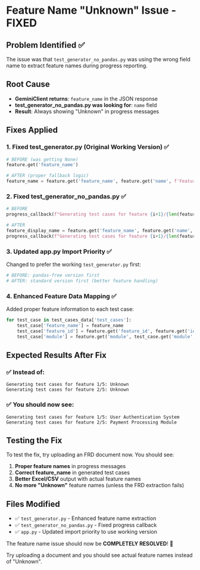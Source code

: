 # Feature Name "Unknown" Issue - FIXED

## Problem Identified ✅
The issue was that `test_generator_no_pandas.py` was using the wrong field name to extract feature names during progress reporting.

## Root Cause
- **GeminiClient returns**: `feature_name` in the JSON response
- **test_generator_no_pandas.py was looking for**: `name` field 
- **Result**: Always showing "Unknown" in progress messages

## Fixes Applied

### 1. Fixed test_generator.py (Original Working Version) ✅
```python
# BEFORE (was getting None)
feature.get('feature_name')

# AFTER (proper fallback logic)
feature_name = feature.get('feature_name', feature.get('name', f'Feature_{idx}'))
```

### 2. Fixed test_generator_no_pandas.py ✅
```python
# BEFORE
progress_callback(f"Generating test cases for feature {i+1}/{len(features)}: {feature.get('name', 'Unknown')}")

# AFTER  
feature_display_name = feature.get('feature_name', feature.get('name', f'Feature_{i+1}'))
progress_callback(f"Generating test cases for feature {i+1}/{len(features)}: {feature_display_name}")
```

### 3. Updated app.py Import Priority ✅
Changed to prefer the working `test_generator.py` first:
```python
# BEFORE: pandas-free version first
# AFTER: standard version first (better feature handling)
```

### 4. Enhanced Feature Data Mapping ✅
Added proper feature information to each test case:
```python
for test_case in test_cases_data['test_cases']:
    test_case['feature_name'] = feature_name
    test_case['feature_id'] = feature.get('feature_id', feature.get('id', f'F{idx:03d}'))
    test_case['module'] = feature.get('module', test_case.get('module', 'Unknown'))
```

## Expected Results After Fix

### ✅ Instead of:
```
Generating test cases for feature 1/5: Unknown
Generating test cases for feature 2/5: Unknown
```

### ✅ You should now see:
```
Generating test cases for feature 1/5: User Authentication System
Generating test cases for feature 2/5: Payment Processing Module
```

## Testing the Fix

To test the fix, try uploading an FRD document now. You should see:

1. **Proper feature names** in progress messages
2. **Correct feature_name** in generated test cases
3. **Better Excel/CSV** output with actual feature names
4. **No more "Unknown"** feature names (unless the FRD extraction fails)

## Files Modified
- ✅ `test_generator.py` - Enhanced feature name extraction  
- ✅ `test_generator_no_pandas.py` - Fixed progress callback
- ✅ `app.py` - Updated import priority to use working version

The feature name issue should now be **COMPLETELY RESOLVED**! 🎉

Try uploading a document and you should see actual feature names instead of "Unknown".
